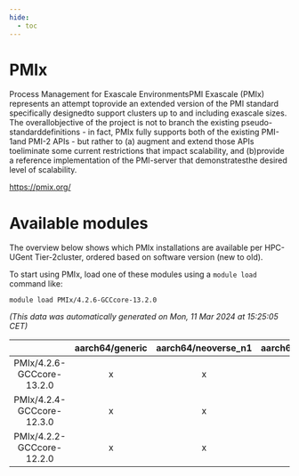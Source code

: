 ```yaml
---
hide:
  - toc
---
```


PMIx
====


Process Management for Exascale EnvironmentsPMI Exascale (PMIx) represents an attempt toprovide an extended version of the PMI standard specifically designedto support clusters up to and including exascale sizes. The overallobjective of the project is not to branch the existing pseudo-standarddefinitions - in fact, PMIx fully supports both of the existing PMI-1and PMI-2 APIs - but rather to (a) augment and extend those APIs toeliminate some current restrictions that impact scalability, and (b)provide a reference implementation of the PMI-server that demonstratesthe desired level of scalability.

https://pmix.org/
# Available modules


The overview below shows which PMIx installations are available per HPC-UGent Tier-2cluster, ordered based on software version (new to old).

To start using PMIx, load one of these modules using a `module load` command like:

```shell
module load PMIx/4.2.6-GCCcore-13.2.0
```

*(This data was automatically generated on Mon, 11 Mar 2024 at 15:25:05 CET)*  

| |aarch64/generic|aarch64/neoverse_n1|aarch64/neoverse_v1|x86_64/generic|x86_64/amd/zen2|x86_64/amd/zen3|x86_64/intel/haswell|x86_64/intel/skylake_avx512|
| :---: | :---: | :---: | :---: | :---: | :---: | :---: | :---: | :---: |
|PMIx/4.2.6-GCCcore-13.2.0|x|x|x|x|x|x|x|x|
|PMIx/4.2.4-GCCcore-12.3.0|x|x|x|x|x|x|x|x|
|PMIx/4.2.2-GCCcore-12.2.0|x|x|x|x|x|x|x|x|
